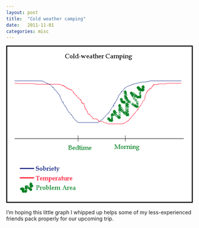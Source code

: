 ```yaml
---
layout: post
title:  "Cold weather camping"
date:   2011-11-01
categories: misc
---
```


![Cold weather camping](/img/misc/cold-camping.png)

I’m hoping this little graph I whipped up helps some of my less-experienced friends pack properly for our upcoming trip.

